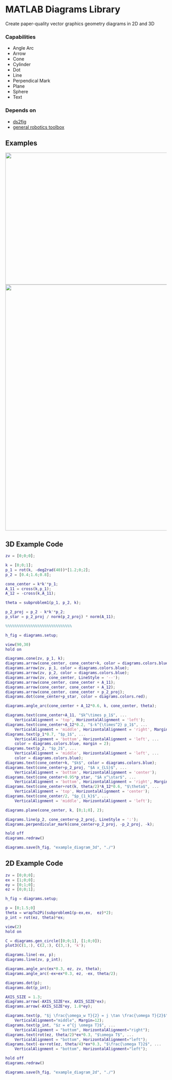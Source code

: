 # MATLAB Diagrams Library

Create paper-quality vector graphics geometry diagrams in 2D and 3D

### Capabilities
  * Angle Arc   
  * Arrow 
  * Cone 
  * Cylinder
  * Dot
  * Line
  * Perpendical Mark
  * Plane
  * Sphere
  * Text

### Depends on
  * [ds2fig](https://www.mathworks.com/matlabcentral/fileexchange/43896-3d-data-space-coordinates-to-normalized-figure-coordinates-conversion)
  * [general robotics toolbox](https://github.com/rpiRobotics/general-robotics-toolbox)

## Examples
<p align="center">
  <img width="644" height="412" src="https://user-images.githubusercontent.com/4022499/184445889-66569f27-19f2-408c-acd6-d280295f489e.svg">
  <img width="645.333" height="768" src="https://user-images.githubusercontent.com/4022499/184707576-c31d84b5-294b-4a54-86f6-a3cbe002e479.svg">
</p>

## 3D Example Code

```matlab
zv = [0;0;0];

k = [0;0;1];
p_1 = rot(k, -deg2rad(40))*[1.2;0;2];
p_2 = [0.4;1.6;0.8];

cone_center = k*k'*p_1;
A_11 = cross(k,p_1);
A_12 = -cross(k,A_11);

theta = subproblem1(p_1, p_2, k);

p_2_proj = p_2 - k*k'*p_2;
p_star = p_2_proj / norm(p_2_proj) * norm(A_11);

%%%%%%%%%%%%%%%%%%%%%%%%%%%%%

h_fig = diagrams.setup;

view(90,30)
hold on

diagrams.cone(zv, p_1, k);
diagrams.arrow(cone_center, cone_center+k, color = diagrams.colors.blue);
diagrams.arrow(zv, p_1, color = diagrams.colors.blue);
diagrams.arrow(zv, p_2, color = diagrams.colors.blue);
diagrams.arrow(zv, cone_center, LineStyle = '--');
diagrams.arrow(cone_center, cone_center + A_11);
diagrams.arrow(cone_center, cone_center + A_12);
diagrams.arrow(cone_center, cone_center + p_2_proj);
diagrams.dot(cone_center+p_star, color = diagrams.colors.red);

diagrams.angle_arc(cone_center + A_12*0.6, k, cone_center, theta);

diagrams.text(cone_center+A_11, "$k^\times p_1$", ...
    VerticalAlignment = 'top', HorizontalAlignment = 'left');
diagrams.text(cone_center+A_12*0.2, "$-k^{\times^2} p_1$", ...
    VerticalAlignment = 'middle', HorizontalAlignment = 'right', Margin = 20);
diagrams.text(p_1*0.7, "$p_1$", ...
    VerticalAlignment = 'bottom', HorizontalAlignment = 'left', ...
    color = diagrams.colors.blue, margin = 2);
diagrams.text(p_2, "$p_2$", ...
    VerticalAlignment = 'middle', HorizontalAlignment = 'left', ...
    color = diagrams.colors.blue);
diagrams.text(cone_center+k, "$k$", color = diagrams.colors.blue);
diagrams.text(cone_center+p_2_proj, "$A x_{LS}$", ...
    VerticalAlignment = 'bottom', HorizontalAlignment = 'center');
diagrams.text(cone_center+0.95*p_star, "$A x^\star$", ...
    VerticalAlignment = 'bottom', HorizontalAlignment = 'right', Margin = 0);
diagrams.text(cone_center+rot(k, theta/2)*A_12*0.6, "$\theta$", ...
    VerticalAlignment = 'top', HorizontalAlignment = 'center'); 
diagrams.text(cone_center/2, "$p_{1_k}$", ...
    VerticalAlignment = 'middle', HorizontalAlignment = 'left'); 

diagrams.plane(cone_center, k, [0;1;0], 2);

diagrams.line(p_2, cone_center+p_2_proj, LineStyle = ':');
diagrams.perpendicular_mark(cone_center+p_2_proj, -p_2_proj, -k);

hold off
diagrams.redraw()

diagrams.save(h_fig, "example_diagram_3d", "./")
```

## 2D Example Code

```matlab
zv = [0;0;0];
ex = [1;0;0];
ey = [0;1;0];
ez = [0;0;1];

h_fig = diagrams.setup;

p = [0;1.5;0]
theta = wrapTo2Pi(subproblem1(p-ex,ex,  ez)*2);
p_int = rot(ez, theta)*ex;

view(2)
hold on

C = diagrams.gen_circle([0;0;1], [1;0;0]);
plot3(C(1,:), C(2,:), C(3,:), 'k');

diagrams.line(-ex, p);
diagrams.line(zv, p_int);

diagrams.angle_arc(ex*0.3, ez, zv, theta);
diagrams.angle_arc(-ex+ex*0.3, ez, -ex, theta/2);

diagrams.dot(p);
diagrams.dot(p_int);

AXIS_SIZE = 1.3;
diagrams.arrow(-AXIS_SIZE*ex, AXIS_SIZE*ex);
diagrams.arrow(-AXIS_SIZE*ey, 1.8*ey);

diagrams.text(p, "$j \frac{\omega_w T}{2} = j \tan \frac{\omega T}{2}$", ...
    VerticalAlignment="middle", Margin=12);
diagrams.text(p_int, "$z = e^{j \omega T}$", ...
    VerticalAlignment = "bottom", HorizontalAlignment="right");
diagrams.text(rot(ez, theta/2)*ex*0.3, "$\omega T$", ...
    VerticalAlignment = "bottom", HorizontalAlignment="left");
diagrams.text(-ex+rot(ez, theta/4)*ex*0.3, "$\frac{\omega T}2$", ...
    VerticalAlignment = "bottom", HorizontalAlignment="left");

hold off
diagrams.redraw()

diagrams.save(h_fig, "example_diagram_2d", "./")
```
